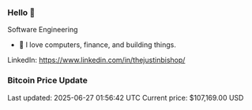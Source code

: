### Hello 🤙  

Software Engineering

- 🔭 I love computers, finance, and building things.
  
LinkedIn: https://www.linkedin.com/in/thejustinbishop/  








































































































































































































































































































































































































































































































































































































































































































































































### Bitcoin Price Update
Last updated: 2025-06-27 01:56:42 UTC
Current price: $107,169.00 USD
